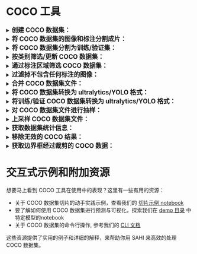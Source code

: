 # COCO 工具

<details closed>
<summary>
<big><b>创建 COCO 数据集：</b></big>
</summary>

- 导入需要的类：

```python
from sahi.utils.coco import Coco, CocoCategory, CocoImage, CocoAnnotation
```

- 初始化 COCO 对象：

```python
coco = Coco()
```

- 添加从 id 0 开始的类别：

```python
coco.add_category(CocoCategory(id=0, name='human'))
coco.add_category(CocoCategory(id=1, name='vehicle'))
```

- 创建COCO图像：

```python
coco_image = CocoImage(file_name="image1.jpg", height=1080, width=1920)
```

- 在COCO图像上添加标注：

```python
coco_image.add_annotation(
  CocoAnnotation(
    bbox=[x_min, y_min, width, height],
    category_id=0,
    category_name='human'
  )
)
coco_image.add_annotation(
  CocoAnnotation(
    bbox=[x_min, y_min, width, height],
    category_id=1,
    category_name='vehicle'
  )
)
```

- 为 COCO 图像添加预测结果：

```python
coco_image.add_prediction(
  CocoPrediction(
    score=0.864434,
    bbox=[x_min, y_min, width, height],
    category_id=0,
    category_name='human'
  )
)
coco_image.add_prediction(
  CocoPrediction(
    score=0.653424,
    bbox=[x_min, y_min, width, height],
    category_id=1,
    category_name='vehicle'
  )
)
```

- 将 COCO 图像添加到 COCO 对象中：

```python
coco.add_image(coco_image)
```

- 在添加了所有的图像后，将COCO对象转换为COCO数据集的json格式：

```python
coco_json = coco.json
```

- 你可以把它导出为 json 文件：

```python
from sahi.utils.file import save_json

save_json(coco_json, "coco_dataset.json")
```

- 你也可以导出COCO预测格式的预测结果数组并且将它保存为json文件：

```python
from sahi.utils.file import save_json

predictions_array = coco.prediction_array
save_json = save_json(predictions_array, "coco_predictions.json")
```

- 此预测数组可用于通过官方 pycocotool API 获取标准的 COCO 评估指标：

```python
# note:- pycocotools 需要另外安装
from pycocotools.cocoeval import COCOeval
from pycocotools.coco import COCO

coco_ground_truth = COCO(annotation_file="coco_dataset.json")
coco_predictions = coco_ground_truth.loadRes("coco_predictions.json")

coco_evaluator = COCOeval(coco_ground_truth, coco_predictions, "bbox")
coco_evaluator.evaluate()
coco_evaluator.accumulate()
coco_evaluator.summarize()
```

</details>

<details closed>
<summary>
<big><b>将 COCO 数据集的图像和标注分割成片：</b></big>
</summary>

```python
from sahi.slicing import slice_coco

coco_dict, coco_path = slice_coco(
    coco_annotation_file_path="coco.json",
    image_dir="source/coco/image/dir",
    slice_height=256,
    slice_width=256,
    overlap_height_ratio=0.2,
    overlap_width_ratio=0.2,
)
```

</details>

<details closed>
<summary>
<big><b>将 COCO 数据集分割为训练/验证集：</b></big>
</summary>

```python
from sahi.utils.coco import Coco
from sahi.utils.file import save_json

# 指定 COCO 数据集路径
coco_path = "coco.json"

# 初始化 COCO 对象
coco = Coco.from_coco_dict_or_path(coco_path)

# 将 COCO 数据集分割为 85% 的训练集 和 15% 的验证集
result = coco.split_coco_as_train_val(
  train_split_rate=0.85
)

# 导出分割完的文件
save_json(result["train_coco"].json, "train_split.json")
save_json(result["val_coco"].json, "val_split.json")
```

</details>

<details closed>
<summary>
<big><b>按类别筛选/更新 COCO 数据集：</b></big>
</summary>

```python
from sahi.utils.coco import Coco
from sahi.utils.file import save_json


# 通过指定 COCO 数据集和图像文件夹路径初始化 COCO 对象
coco = Coco.from_coco_dict_or_path("coco.json")

# 只选择3个类别并将其映射到不同 id 值
desired_name2id = {
  "big_vehicle": 1,
  "car": 2,
  "human": 3
}
coco.update_categories(desired_name2id)

# 导出更新和筛选好的 COCO 数据集
save_json(coco.json, "updated_coco.json")
```

</details>

<details closed>
<summary>
<big><b>通过标注区域筛选 COCO 数据集：</b></big>
</summary>

```python
from sahi.utils.coco import Coco
from sahi.utils.file import save_json

# 通过指定 COCO 数据集和图像文件夹路径初始化 COCO 对象
coco = Coco.from_coco_dict_or_path("coco.json")

# 过滤掉包含面积小于50的标注图像
area_filtered_coco = coco.get_area_filtered_coco(min=50)
# 过滤掉包含面积小于50大于10000的标注图像
area_filtered_coco = coco.get_area_filtered_coco(min=50, max_val=10000)
过滤掉
# 根据每个类别独立的面积区间来筛选图像
intervals_per_category = {
  "human": {"min": 20, "max": 10000},
  "vehicle": {"min": 50, "max": 15000},
}
area_filtered_coco = coco.get_area_filtered_coco(intervals_per_category=intervals_per_category)

# 导出筛选好的 COCO 数据集
save_json(area_filtered_coco.json, "area_filtered_coco.json")
```

</details>

<details closed>
<summary>
<big><b>过滤掉不包含任何标注的图像：</b></big>
</summary>

```python
from sahi.utils.coco import Coco

# 如果你希望在 JSON 和 YOLO 导出中保留没有标注的图像，请将 ignore_negative_samples 设置为 False
coco = Coco.from_coco_dict_or_path("coco.json", ignore_negative_samples=False)

```

</details>

<details closed>
<summary>
<big><b>合并 COCO 数据集文件：</b></big>
</summary>

```python
from sahi.utils.coco import Coco
from sahi.utils.file import save_json

# 通过指定 COCO 数据集路径和图像文件夹目录来初始化 COCO 对象
coco_1 = Coco.from_coco_dict_or_path("coco1.json", image_dir="images_1/")
coco_2 = Coco.from_coco_dict_or_path("coco2.json", image_dir="images_2/")

# 合并 COCO 数据集
coco_1.merge(coco_2)

# 导出合并后的 COCO 数据集
save_json(coco_1.json, "merged_coco.json")
```

</details>

<details closed>
<summary>
<big><b>将 COCO 数据集转换为 ultralytics/YOLO 格式：</b></big>
</summary>

```python
from sahi.utils.coco import Coco

# 初始化 COCO 对象
coco = Coco.from_coco_dict_or_path("coco.json", image_dir="coco_images/")

# 将转换后的 YOLO 格式数据集导出到指定的 output_dir 中，并按 85% 训练集 / 15% 验证集划分。
coco.export_as_yolo(
  output_dir="output/folder/dir",
  train_split_rate=0.85
)
```

</details>

<details closed>
<summary>
<big><b>将训练/验证 COCO 数据集转换为 ultralytics/YOLO 格式：</b></big>
</summary>

```python
from sahi.utils.coco import Coco, export_coco_as_yolo

# 初始化 COCO 对象
train_coco = Coco.from_coco_dict_or_path("train_coco.json", image_dir="coco_images/")
val_coco = Coco.from_coco_dict_or_path("val_coco.json", image_dir="coco_images/")

# 将转换后的 YOLO 格式数据集导出到指定的 output_dir 中，并按照给定的训练集/验证集划分。
data_yml_path = export_coco_as_yolo(
  output_dir="output/folder/dir",
  train_coco=train_coco,
  val_coco=val_coco
)
```

</details>

<details closed>
<summary>
<big><b>对 COCO 数据集文件进行抽样：</b></big>
</summary>

```python
from sahi.utils.coco import Coco

# 指定 COCO 数据集路径
coco_path = "coco.json"

# 初始化 COCO 对象
coco = Coco.from_coco_dict_or_path(coco_path)

# 创建一个包含全部图像十分之一的 COCO 对象
subsampled_coco = coco.get_subsampled_coco(subsample_ratio=10)

# 导出抽样后的 COCO 数据集
save_json(subsampled_coco.json, "subsampled_coco.json")

# bonus: 基于仅含“第一个类别”的图像构建 COCO 对象，样本规模为总图像数的 1/10
subsampled_coco = coco.get_subsampled_coco(subsample_ratio=10, category_id=0)

# bonus2: 构建 COCO 对象，并将负样本（无标注图像）数量抽样 1/10
subsampled_coco = coco.get_subsampled_coco(subsample_ratio=10, category_id=-1)
```
</details>

<details closed>
<summary>
<big><b>上采样 COCO 数据集文件：</b></big>
</summary>

```python
from sahi.utils.coco import Coco

# 指定 COCO 数据集路径
coco_path = "coco.json"

# 初始化 COCO 对象
coco = Coco.from_coco_dict_or_path(coco_path)

# 创建一个 COCO 对象，其中每个样本都会被重复 10 次
upsampled_coco = coco.get_upsampled_coco(upsample_ratio=10)

# 导出上采样后的数据集
save_json(upsampled_coco.json, "upsampled_coco.json")

# bonus: 构建 COCO 对象，并将包含“第一个类别”的图像重复采样 10 次
subsampled_coco = coco.get_subsampled_coco(upsample_ratio=10, category_id=0)

# bonus2: 构建 COCO 对象，并将负样本上采样 10 倍
upsampled_coco = coco.get_upsampled_coco(upsample_ratio=10, category_id=-1)
```
</details>

<details closed>
<summary>
<big><b>获取数据集统计信息：</b></big>
</summary>

```python
from sahi.utils.coco import Coco

# 初始化 COCO 对象
coco = Coco.from_coco_dict_or_path("coco.json")

# 获取数据集的统计信息
coco.stats
{
  'num_images': 6471,
  'num_annotations': 343204,
  'num_categories': 2,
  'num_negative_images': 0,
  'num_images_per_category': {'human': 5684, 'vehicle': 6323},
  'num_annotations_per_category': {'human': 106396, 'vehicle': 236808},
  'min_num_annotations_in_image': 1,
  'max_num_annotations_in_image': 902,
  'avg_num_annotations_in_image': 53.037243084530985,
  'min_annotation_area': 3,
  'max_annotation_area': 328640,
  'avg_annotation_area': 2448.405738278109,
  'min_annotation_area_per_category': {'human': 3, 'vehicle': 3},
  'max_annotation_area_per_category': {'human': 72670, 'vehicle': 328640},
}

```
</details>

<details closed>
<summary>
<big><b>移除无效的 COCO 结果：</b></big>
</summary>

```python
from sahi.utils.file import save_json
from sahi.utils.coco import remove_invalid_coco_results

# 从 COCO 结果的 JSON 中移除无效预测
coco_results = remove_invalid_coco_results("coco_result.json")

# 导出经过处理的 COCO 结果
save_json(coco_results, "fixed_coco_result.json")

# bonus: 通过提供 COCO 数据集路径，从 COCO 结果 JSON 中移除无效预测
# 同时过滤掉超出图像高度和宽度范围的 bbox 结果
coco_results = remove_invalid_coco_results("coco_result.json", "coco_dataset.json")
```
</details>

<details closed>
<summary>
<big><b>获取边界框经过裁剪的 COCO 数据：</b></big>
</summary>

- 导入必要的类：

```python
from sahi.utils.coco import Coco
from sahi.utils.file import save_json
```
用法：

```python
# 将越界的边界框裁剪到图像的宽度和高度范围内
coco = Coco.from_coco_dict_or_path(coco_path, clip_bboxes_to_img_dims=True)
```
或者，

```python
# 应用到你已经创建好的 COCO 对象
coco = coco.get_coco_with_clipped_bboxes()
```

- 导出裁剪后有边界框的 COCO 对象:

```python
save_json(coco.json, "coco.json")
```
</details>

# 交互式示例和附加资源

想要马上看到 COCO 工具在使用中的表现？这里有一些有用的资源：

- 关于 COCO 数据集切片的动手实践示例，查看我们的 [切片示例 notebook](../../demo/slicing.ipynb)
- 要了解如何使用 COCO 数据集进行预测与可视化，探索我们在 [demo 目录](../../demo/) 中特定模型的notebook
- 关于 COCO 数据集的命令行操作, 参考我们的 [CLI 文档](cli.md)

这些资源提供了实用的例子和详细的解释，来帮助你用 SAHI 来高效的处理 COCO 数据集。
